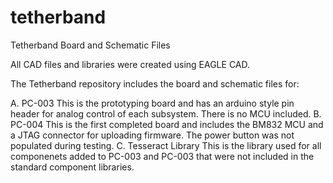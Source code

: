 # tetherband
Tetherband Board and Schematic Files

All CAD files and libraries were created using EAGLE CAD.

The Tetherband repository includes the board and schematic files for:

A. PC-003 
   This is the prototyping board and has an arduino style pin header for analog control of each subsystem. There is no MCU included.
B. PC-004
   This is the first completed board and includes the BM832 MCU and a JTAG connector for uploading firmware. The power button was not populated during testing.
C. Tesseract Library
   This is the library used for all componenets added to PC-003 and PC-003 that were not included in the standard component libraries.
 

